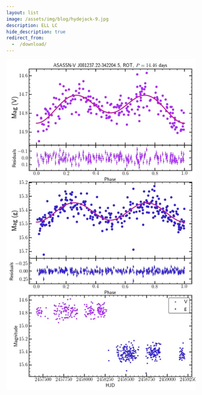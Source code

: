 ```yaml
---
layout: list
image: /assets/img/blog/hydejack-9.jpg
description: ELL LC
hide_description: true
redirect_from:
  -  /download/
---
```


![LightCurve](/assets/ELL/43794168.jpeg)